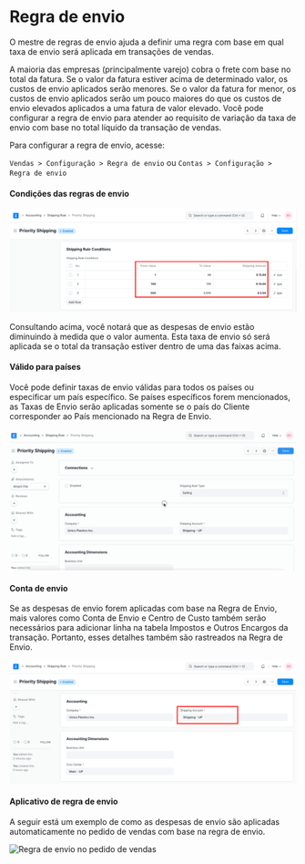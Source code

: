 # Regra de envio



O mestre de regras de envio ajuda a definir uma regra com base em qual taxa de envio será aplicada em transações de vendas.


A maioria das empresas (principalmente varejo) cobra o frete com base no total da fatura. Se o valor da fatura estiver acima de determinado valor, os custos de envio aplicados serão menores. Se o valor da fatura for menor, os custos de envio aplicados serão um pouco maiores do que os custos de envio elevados aplicados a uma fatura de valor elevado. Você pode configurar a regra de envio para atender ao requisito de variação da taxa de envio com base no total líquido da transação de vendas.


Para configurar a regra de envio, acesse:


`Vendas > Configuração > Regra de envio` ou `Contas > Configuração > Regra de envio`


#### Condições das regras de envio


![Condições das regras de envio](/files/shipping-rule-conditions.png)


Consultando acima, você notará que as despesas de envio estão diminuindo à medida que o valor aumenta. Esta taxa de envio só será aplicada se o total da transação estiver dentro de uma das faixas acima.


#### Válido para países


Você pode definir taxas de envio válidas para todos os países ou especificar um país específico. Se países específicos forem mencionados, as Taxas de Envio serão aplicadas somente se o país do Cliente corresponder ao País mencionado na Regra de Envio.


![Regras de envio específicas do país](/files/country-specific-shipping-rules.gif)


#### Conta de envio


Se as despesas de envio forem aplicadas com base na Regra de Envio, mais valores como Conta de Envio e Centro de Custo também serão necessários para adicionar linha na tabela Impostos e Outros Encargos da transação. Portanto, esses detalhes também são rastreados na Regra de Envio.


![Conta de envio](/files/shipping-account.png)


#### Aplicativo de regra de envio


A seguir está um exemplo de como as despesas de envio são aplicadas automaticamente no pedido de vendas com base na regra de envio.


![Regra de envio no pedido de vendas](/files/shipping-rule-in-sales-order.gif)



